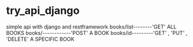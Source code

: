 # try_api_django
simple api with django and restframework
books/list--------'GET' ALL BOOKS
books/------------'POST' A BOOK
books/id---------'GET' , 'PUT' , 'DELETE' A SPECIFIC BOOK


